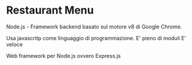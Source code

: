 # Restaurant Menu

Node.js - Framework backend basato sul motore v8 di Google Chrome.

Usa javascritp come linguaggio di programmazione.
E' pieno di moduli
E' veloce


Web framework per Node.js ovvero Express.js
